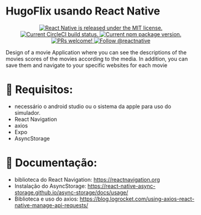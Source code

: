 # HugoFlix usando React Native 
<p align="center">
  <a href="https://github.com/facebook/react-native/blob/HEAD/LICENSE">
    <img src="https://img.shields.io/badge/license-MIT-blue.svg" alt="React Native is released under the MIT license." />
  </a>
  <a href="https://circleci.com/gh/facebook/react-native">
    <img src="https://circleci.com/gh/facebook/react-native.svg?style=shield" alt="Current CircleCI build status." />
  </a>
  <a href="https://www.npmjs.org/package/react-native">
    <img src="https://img.shields.io/npm/v/react-native?color=brightgreen&label=npm%20package" alt="Current npm package version." />
  </a>
  <a href="https://reactnative.dev/docs/contributing">
    <img src="https://img.shields.io/badge/PRs-welcome-brightgreen.svg" alt="PRs welcome!" />
  </a>
  <a href="https://twitter.com/intent/follow?screen_name=reactnative">
    <img src="https://img.shields.io/twitter/follow/reactnative.svg?label=Follow%20@reactnative" alt="Follow @reactnative" />
  </a>
</p>

Design of a movie Application where you can see the descriptions of the movies scores of the movies according to the media. In addition, you can save them and navigate to your specific websites for each movie
# 📔 Requisitos:
- necessário o android studio ou o sistema da apple para uso do simulador.
- React Navigation
- axios 
- Expo
- AsyncStorage

 # 📖 Documentação:
 - biblioteca do React Navigation: https://reactnavigation.org
 - Instalação do AsyncStorage: https://react-native-async-storage.github.io/async-storage/docs/usage/
 - Biblioteca e uso do axios: https://blog.logrocket.com/using-axios-react-native-manage-api-requests/
